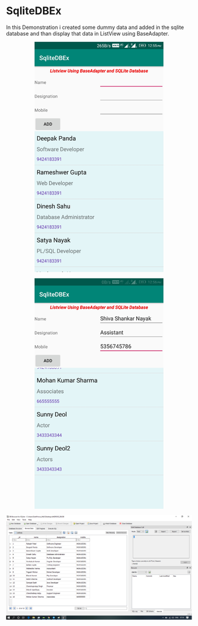 # SqliteDBEx

In this Demonstration i created some dummy data and added in the sqlite database and than display that data in ListView using BaseAdapter.

<p align="center">
  <img src="https://github.com/rakesh7040/SqliteDBEx/blob/master/sqlitedbex1.jpeg" width="350" title="screenshot1">
</p>

<p align="center">
  <img src="https://github.com/rakesh7040/SqliteDBEx/blob/master/sqlitedbex2.jpeg" width="350" title="screenshot2">
</p>

![IMG](https://github.com/rakesh7040/SqliteDBEx/blob/master/db.png)

